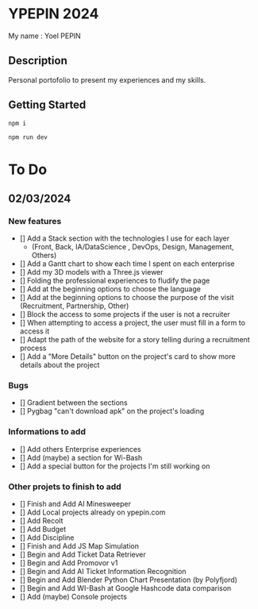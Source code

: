 
# YPEPIN 2024

My name : Yoel PEPIN

## Description

Personal portofolio to present my experiences and my skills.

## Getting Started

```bash
npm i

npm run dev
```

# To Do

## 02/03/2024

### New features
- [] Add a Stack section with the technologies I use for each layer 
  - (Front, Back, IA/DataScience , DevOps, Design, Management, Others)
- [] Add a Gantt chart to show each time I spent on each enterprise
- [] Add my 3D models with a Three.js viewer
- [] Folding the professional experiences to fludify the page
- [] Add at the beginning options to choose the language
- [] Add at the beginning options to choose the purpose of the visit (Recruitment, Partnership, Other)
- [] Block the access to some projects if the user is not a recruiter
- [] When attempting to access a project, the user must fill in a form to access it
- [] Adapt the path of the website for a story telling during a recruitment process
- [] Add a "More Details" button on the project's card to show more details about the project

### Bugs
- [] Gradient between the sections
- [] Pygbag "can't download apk" on the project's loading

### Informations to add
- [] Add others Enterprise experiences
- [] Add (maybe) a section for Wi-Bash 
- [] Add a special button for the projects I'm still working on

### Other projets to finish to add
- [] Finish and Add AI Minesweeper
- [] Add Local projects already on ypepin.com
- [] Add Recolt
- [] Add Budget
- [] Add Discipline
- [] Finish and Add JS Map Simulation
- [] Begin and Add Ticket Data Retriever
- [] Begin and Add Promovor v1
- [] Begin and Add AI Ticket Information Recognition
- [] Begin and Add Blender Python Chart Presentation (by Polyfjord)
- [] Begin and Add WI-Bash at Google Hashcode data comparison 
- [] Add (maybe) Console projects